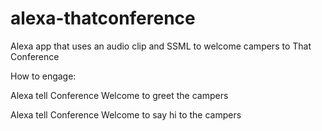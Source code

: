 # alexa-thatconference
Alexa app that uses an audio clip and SSML to welcome campers to That Conference

How to engage:

Alexa tell Conference Welcome to greet the campers

Alexa tell Conference Welcome to say hi to the campers
